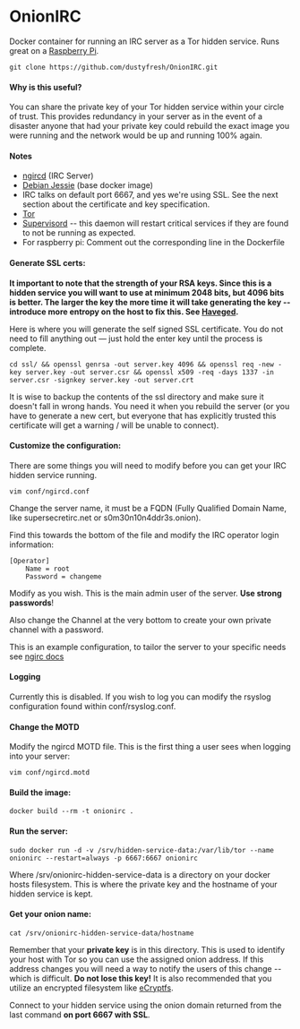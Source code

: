 # OnionIRC
Docker container for running an IRC server as a Tor hidden service. Runs great on a [Raspberry Pi](https://www.raspberrypi.org/).

```
git clone https://github.com/dustyfresh/OnionIRC.git
```

#### Why is this useful?
You can share the private key of your Tor hidden service within your circle of trust. This provides redundancy in your server as in the event of a disaster anyone that had your private key could rebuild the exact image you were running  and the network would be up and running 100% again.

#### Notes
* [ngircd](http://ngircd.barton.de/) (IRC Server)
* [Debian Jessie](https://hub.docker.com/_/debian/) (base docker image)
* IRC talks on default port 6667, and yes we're using SSL. See the next section about the certificate and key specification.
* [Tor](https://www.torproject.org/)
* [Supervisord](http://supervisord.org/) -- this daemon will restart critical services if they are found to not be running as expected.
* For raspberry pi: Comment out the corresponding line in the Dockerfile

#### Generate SSL certs:

**It important to note that the strength of your RSA keys. Since this is a hidden service you will want to use at minimum 2048 bits, but 4096 bits is better. The larger the key the more time it will take generating the key -- introduce more entropy on the host to fix this. See [Haveged](http://www.issihosts.com/haveged/).**

Here is where you will generate the self signed SSL certificate. You do not need to fill anything out — just hold the enter key until the process is complete.

```
cd ssl/ && openssl genrsa -out server.key 4096 && openssl req -new -key server.key -out server.csr && openssl x509 -req -days 1337 -in server.csr -signkey server.key -out server.crt
```

It is wise to backup the contents of the ssl directory and make sure it doesn't fall in wrong hands. You need it when you rebuild the server (or you have to generate a new cert, but everyone that has explicitly trusted this certificate will get a warning / will be unable to connect).

#### Customize the configuration:
There are some things you will need to modify before you can get your IRC hidden service running.

```
vim conf/ngircd.conf
```

Change the server name, it must be a FQDN (Fully Qualified Domain Name, like supersecretirc.net or s0m30n10n4ddr3s.onion).

Find this towards the bottom of the file and modify the IRC operator login information:

```
[Operator]
    Name = root
    Password = changeme
```

Modify as you wish. This is the main admin user of the server. **Use strong passwords**!

Also change the Channel at the very bottom to create your own private channel with a password.

This is an example configuration, to tailor the server to your specific needs see [ngirc docs](https://github.com/ngircd/ngircd/blob/master/doc/sample-ngircd.conf.tmpl)

#### Logging
Currently this is disabled. If you wish to log you can modify the rsyslog configuration found within conf/rsyslog.conf.

#### Change the MOTD
Modify the ngircd MOTD file. This is the first thing a user sees when logging into your server:
```
vim conf/ngircd.motd
```

#### Build the image:
```
docker build --rm -t onionirc .
```

#### Run the server:
```
sudo docker run -d -v /srv/hidden-service-data:/var/lib/tor --name onionirc --restart=always -p 6667:6667 onionirc

```

Where /srv/onionirc-hidden-service-data is a directory on your docker hosts filesystem. This is where the private key and the hostname of your hidden service is kept.

#### Get your onion name:
```
cat /srv/onionirc-hidden-service-data/hostname
```

Remember that your **private key** is in this directory. This is used to identify your host with Tor so you can use the assigned onion address. If this address changes you will need a way to notify the users of this change -- which is difficult. **Do not lose this key!** It is also recommended that you utilize an encrypted filesystem like [eCryptfs](http://ecryptfs.org/).

Connect to your hidden service using the onion domain returned from the last command **on port 6667 with SSL**.
